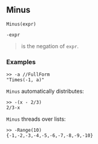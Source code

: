 ## Minus

```  
Minus(expr)

-expr
```   
> is the negation of `expr`. 
 

### Examples

```   
>> -a //FullForm
"Times(-1, a)"
```
 
`Minus` automatically distributes:
```
>> -(x - 2/3)
2/3-x
```

`Minus` threads over lists:
```
>> -Range(10)
{-1,-2,-3,-4,-5,-6,-7,-8,-9,-10}
```
	
	